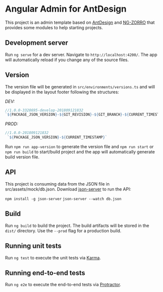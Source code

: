 # Angular Admin for AntDesign 

This project is an admin template based on [AntDesign](https://ant.design/docs/spec/introduce) and [NG-ZORRO](https://ng.ant.design/docs/introduce/en) that provides some modules to help starting projects.

## Development server

Run `ng serve` for a dev server. Navigate to `http://localhost:4200/`. The app will automatically reload if you change any of the source files.

## Version

The version file will be generated in `src/environments/versions.ts` and will be displayed in the layout footer following the structures: 

*DEV:* 
```typescript
//1.0.0-3328695-develop-201809121832
`${PACKAGE_JSON_VERSION}-${GIT_REVISION}-${GIT_BRANCH}-${CURRENT_TIMESTAMP}`
```   
*PROD:* 
```typescript
//1.0.0-201809121832
 `${PACKAGE_JSON_VERSION}-${CURRENT_TIMESTAMP}`
 ```

Run `npm run app-version` to generate the version file and `npm run start` or `npm run build` to start/build project and the app will automatically generate build version file.

## API 

This project is consuming data from the JSON file in src/assets/mock/db.json. Download [json-server](https://github.com/typicode/json-server) to run the API: 

`npm install -g json-server`
`json-server --watch db.json`

## Build

Run `ng build` to build the project. The build artifacts will be stored in the `dist/` directory. Use the `--prod` flag for a production build.

## Running unit tests

Run `ng test` to execute the unit tests via [Karma](https://karma-runner.github.io).

## Running end-to-end tests

Run `ng e2e` to execute the end-to-end tests via [Protractor](http://www.protractortest.org/).
